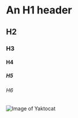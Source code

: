 # An H1 header

## H2

### H3

#### H4

##### H5

###### H6

![Image of Yaktocat](https://octodex.github.com/images/yaktocat.png)
